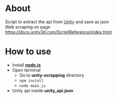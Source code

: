 # About
Script to extract the api from [Unity](https://unity3d.com/) and save as json  
Web scraping on page https://docs.unity3d.com/ScriptReference/index.html  

# How to use
- Install [**node.js**](https://nodejs.org/en/)  
- Open terminal
  - Go to **unity-scrapping** directory  
  - `npm install`  
  - `node main.js`  
- Unity api inside **unity_api.json**  
